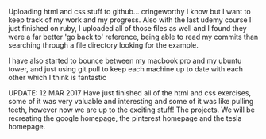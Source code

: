 Uploading html and css stuff to github... cringeworthy I know but I want to keep track of my work and my progress. Also with the last udemy course I just finished on ruby, I uploaded all of those files as well
and I found they were a far better 'go back to' reference, being able to read my commits than searching
through a file directory looking for the example.

I have also started to bounce between my macbook pro and my ubuntu tower, and just using git pull to keep each machine up to date with each other which I think is fantastic


UPDATE: 12 MAR 2017
Have just finished all of the html and css exercises, some of it was very valuable and interesting and some of it
was like pulling teeth, however now we are up to the exciting stuff! The projects. We will be recreating the google homepage, the pinterest homepage and the tesla homepage.
